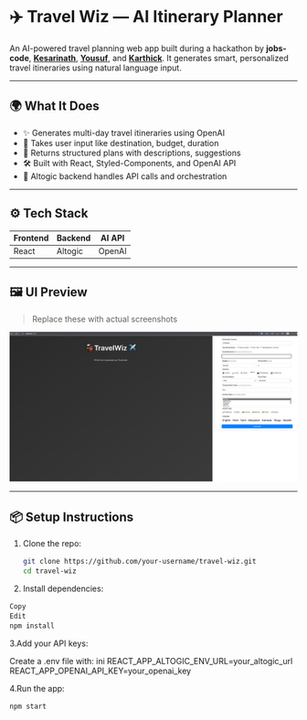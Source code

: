 # ✈️ Travel Wiz — AI Itinerary Planner

An AI-powered travel planning web app built during a hackathon by **jobs-code**, [**Kesarinath**](https://github.com/kesarinath), [**Yousuf**](https://github.com/55suhail), and [**Karthick**](https://github.com/karthicktouches). It generates smart, personalized travel itineraries using natural language input.

---

## 🌍 What It Does

- ✨ Generates multi-day travel itineraries using OpenAI  
- 🧠 Takes user input like destination, budget, duration  
- 🔁 Returns structured plans with descriptions, suggestions  
- 🛠️ Built with React, Styled-Components, and OpenAI API  
- 🧩 Altogic backend handles API calls and orchestration  

---

## ⚙️ Tech Stack

| Frontend | Backend | AI API |
|----------|---------|--------|
| React    | Altogic | OpenAI |

---

## 🖼️ UI Preview

> Replace these with actual screenshots

![Landing Page](s1.png)  

---

## 📦 Setup Instructions

1. Clone the repo:  
   ```bash
   git clone https://github.com/your-username/travel-wiz.git
   cd travel-wiz
   
2. Install dependencies:

  ```bash
  Copy
  Edit
  npm install
```

3.Add your API keys:

Create a .env file with:
ini
REACT_APP_ALTOGIC_ENV_URL=your_altogic_url
REACT_APP_OPENAI_API_KEY=your_openai_key

4.Run the app:

```bash
npm start
